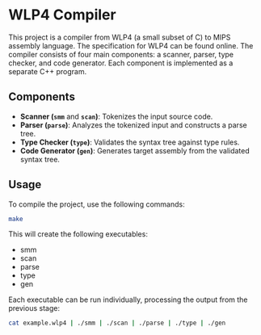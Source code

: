 # WLP4 Compiler

This project is a compiler from WLP4 (a small subset of C) to MIPS assembly language. The specification for WLP4 can be found online. The compiler consists of four main components: a scanner, parser, type checker, and code generator. Each component is implemented as a separate C++ program.

## Components

- **Scanner (`smm`** and **`scan`)**: Tokenizes the input source code.
- **Parser (`parse`)**: Analyzes the tokenized input and constructs a parse tree.
- **Type Checker (`type`)**: Validates the syntax tree against type rules.
- **Code Generator (`gen`)**: Generates target assembly from the validated syntax tree.

## Usage

To compile the project, use the following commands:

```bash
make
```
This will create the following executables:

- smm
- scan
- parse
- type
- gen

Each executable can be run individually, processing the output from the previous stage:
```bash
cat example.wlp4 | ./smm | ./scan | ./parse | ./type | ./gen
```
